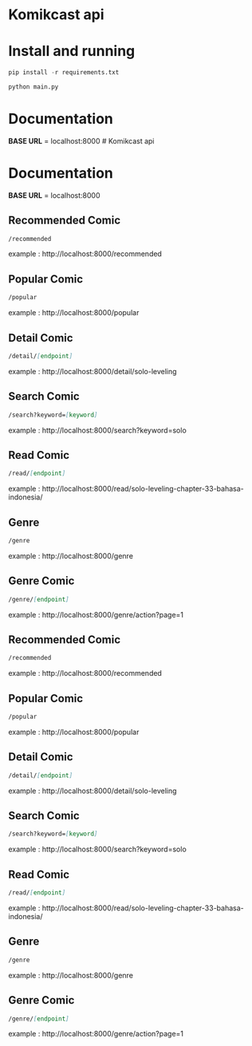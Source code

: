 # Komikcast api

# Install and running

```python
pip install -r requirements.txt
```

```python
python main.py
```

# Documentation

**BASE URL** = localhost:8000
﻿# Komikcast api

# Documentation

**BASE URL** = localhost:8000

## Recommended Comic

```markdown
/recommended
```

example : http://localhost:8000/recommended

## Popular Comic

```markdown
/popular
```

example : http://localhost:8000/popular

## Detail Comic

```markdown
/detail/[endpoint]
```

example : http://localhost:8000/detail/solo-leveling

## Search Comic

```markdown
/search?keyword=[keyword]
```

example : http://localhost:8000/search?keyword=solo

## Read Comic

```markdown
/read/[endpoint]
```

example : http://localhost:8000/read/solo-leveling-chapter-33-bahasa-indonesia/

## Genre

```markdown
/genre
```

example : http://localhost:8000/genre

## Genre Comic

```markdown
/genre/[endpoint]
```

example : http://localhost:8000/genre/action?page=1

## Recommended Comic

```markdown
/recommended
```

example : http://localhost:8000/recommended

## Popular Comic

```markdown
/popular
```

example : http://localhost:8000/popular

## Detail Comic

```markdown
/detail/[endpoint]
```

example : http://localhost:8000/detail/solo-leveling

## Search Comic

```markdown
/search?keyword=[keyword]
```

example : http://localhost:8000/search?keyword=solo

## Read Comic

```markdown
/read/[endpoint]
```

example : http://localhost:8000/read/solo-leveling-chapter-33-bahasa-indonesia/

## Genre

```markdown
/genre
```

example : http://localhost:8000/genre

## Genre Comic

```markdown
/genre/[endpoint]
```

example : http://localhost:8000/genre/action?page=1
